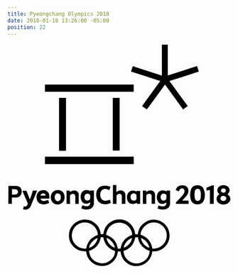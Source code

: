 ```yaml
---
title: Pyeongchang Olympics 2018
date: 2018-01-18 13:26:00 -05:00
position: 22
---
```


<svg version="1.1"  xmlns="http://www.w3.org/2000/svg" xmlns:xlink="http://www.w3.org/1999/xlink" x="0px" y="0px"
	 viewBox="0 0 163.6 164" style="enable-background:new 0 0 163.6 164;" xml:space="preserve">
<g>
	<path d="M95.3,139.8c0.4-3.9,2.2-7,5.6-9c2.4-1.5,5-2,7.8-1.6c5.8,0.9,9.9,5.9,9.8,11.6c-0.1,3.4-1.3,6.2-3.8,8.4
		c-2.5,2.3-5.4,3.2-8.8,3c-0.4,3.8-2.2,6.9-5.4,9c-2.2,1.4-4.6,2-7.2,1.8c-5.6-0.5-10.1-4.9-10.6-10.7c-0.6,0-1.3,0-2,0
		c-0.4,3.6-2,6.5-5,8.6c-2.2,1.5-4.6,2.2-7.2,2c-2.9-0.2-5.4-1.3-7.5-3.3c-2.1-2-3.2-4.5-3.5-7.4c-4.3,0.2-7.9-1.4-10.4-4.8
		c-1.7-2.3-2.4-4.9-2.1-7.8c0.4-5.6,4.9-10,10.5-10.6c3.2-0.3,6.1,0.6,8.6,2.7c2.5,2.1,3.8,4.8,4.1,8c0.7,0,1.3,0,1.9,0
		c0.4-3.7,2-6.7,5.1-8.8c2.3-1.6,4.8-2.2,7.6-2c5.1,0.4,9.9,4.4,10.6,10.7C94,139.8,94.6,139.8,95.3,139.8z M66.1,140.2
		c-0.1-3.4-2.4-7.3-6.8-8.7c-3.9-1.2-8.2,0.3-10.6,3.7c-2.4,3.4-2.2,8,0.4,11.4c2.4,3.1,6.3,4,8.5,3.5
		C58.4,145.1,61.3,141.8,66.1,140.2z M105.9,150.1c2.9,0.5,7.2-0.9,9.4-4.9c2-3.7,1.4-8.2-1.5-11.2c-2.8-3-7.4-3.8-11-2
		c-3.2,1.6-5.8,5.5-5.4,8.1C102.3,141.8,105.1,145.1,105.9,150.1z M59.6,151.9c0.4,3.6,2,6.4,5.3,8c3.6,1.8,7.1,1.4,10.2-1
		c2.3-1.7,3.4-4.1,3.6-6.9c-4.9-1.7-7.8-5-8.6-10.1c-0.7,0-1.3,0-1.9,0C67.4,147,64.5,150.3,59.6,151.9z M72.2,140.2
		c4.8,1.6,7.7,4.9,8.5,10c0.7,0,1.3,0,2,0c0.8-5.1,3.7-8.4,8.5-10c-0.1-4.8-4.3-8.9-9.1-9C76.8,131,72.5,134.9,72.2,140.2z
		 M84.8,152c0.3,3.3,1.8,6,4.7,7.7c3.4,2,6.9,1.9,10.2-0.3c2.7-1.7,4-4.3,4.3-7.5c-2.3-0.7-4.2-1.9-5.8-3.7
		c-1.6-1.8-2.5-3.9-2.8-6.3c-0.7,0-1.3,0-2,0C92.6,147,89.7,150.3,84.8,152z M65.9,142.5c-2.8,0.7-6.5,5.1-6.1,7.2
		C63.2,148.6,65.6,145.2,65.9,142.5z M78.5,149.6c0-2.6-3.8-7-6.1-7.1C72.9,145.7,75.6,148.7,78.5,149.6z M97.6,142.5
		c0.4,3.2,3.1,6.3,6.1,7.1C103.4,146.9,100.8,143.5,97.6,142.5z M85,149.6c3.4-1.1,5.8-4.5,6.1-7.1C88,143.4,85.4,146.5,85,149.6z"
		/>
	<path d="M131.8,45.9c-1.2,0.8-2.3,1.7-3.4,2.5c-4.4-6.1-8.8-12.1-13.2-18.2c-4.4,6.1-8.8,12.1-13.3,18.2c-1.2-0.8-2.3-1.7-3.5-2.5
		c4.4-6.1,8.8-12.1,13.3-18.3c-7.2-2.3-14.3-4.6-21.4-6.9c0.4-1.3,0.9-2.6,1.3-4c7.1,2.3,14.2,4.6,21.3,6.9c0-7.6,0-15,0-22.6
		c1.3,0,2.6,0,3.8,0c0.1,0,0.3,0,0.5,0c0,7.5,0,15,0,22.5c7.2-2.3,14.2-4.6,21.4-6.9c0.4,1.4,0.9,2.7,1.3,4.1
		c-7.1,2.3-14.3,4.6-21.5,6.9C122.9,33.7,127.3,39.8,131.8,45.9z"/>
	<path d="M27.4,82.9c21.6,0,43.2,0,64.9,0c0,1.8,0,3.7,0,5.5c-21.6,0-43.2,0-64.9,0C27.4,86.6,27.4,84.8,27.4,82.9z"/>
	<path d="M92.3,30.2c0,1.8,0,3.5,0,5.3c-21.6,0-43.2,0-64.9,0c0-1.7,0-3.5,0-5.3C49,30.2,70.6,30.2,92.3,30.2z"/>
	<path d="M37.7,39.9c1.7,0,3.4,0,5.1,0c0,12.9,0,25.8,0,38.7c-1.7,0-3.3,0-5.1,0C37.7,65.7,37.7,52.8,37.7,39.9z"/>
	<path d="M77,39.9c1.7,0,3.3,0,5,0c0,12.9,0,25.7,0,38.6c-1.7,0-3.3,0-5,0C77,65.6,77,52.8,77,39.9z"/>
	<path d="M160.8,110.4c0.1,0.1,0.2,0.1,0.3,0.2c2.5,1.7,2.5,5-0.1,6.5c-2.1,1.2-4.4,1.2-6.4-0.1c-2.4-1.5-2.3-4.9,0.1-6.4
		c0.1-0.1,0.2-0.1,0.4-0.2c-0.1-0.1-0.2-0.1-0.3-0.1c-2.2-1.8-1.7-4.9,0.9-6c1.6-0.7,3.3-0.6,4.9,0.2c2.2,1.2,2.4,4.1,0.5,5.7
		C161,110.3,160.9,110.3,160.8,110.4z M157.9,111.7c-0.1,0-0.2,0-0.4,0c-1,0.1-1.7,0.8-1.8,1.7c0,1,0.5,1.7,1.6,1.9
		c0.3,0.1,0.6,0.1,0.9,0c0.8-0.1,1.4-0.4,1.6-1.2C160.4,112.9,159.4,111.8,157.9,111.7z M157.8,106.2c-0.1,0-0.2,0-0.3,0
		c-0.6,0.1-1.1,0.4-1.3,1.1c-0.2,0.6-0.1,1.2,0.5,1.6c0.6,0.5,1.8,0.6,2.4,0c0.2-0.2,0.5-0.6,0.5-0.9
		C159.8,106.9,159.1,106.2,157.8,106.2z"/>
	<path d="M54,120.8c0.2-0.7,0.5-1.5,0.7-2.2c0.9,0.2,1.7,0.5,2.6,0.6c0.7,0.1,1.4,0.1,2-0.3c0.9-0.5,1.4-1.5,1.1-2.6
		c-0.1,0.1-0.2,0.1-0.3,0.2c-2.3,1.7-5.3,0.9-6.2-1.8c-0.5-1.5-0.6-3.1,0-4.6c1.1-3.1,4.6-3.2,6.4-2c0.1,0,0.1,0.1,0.2,0.1
		c0-0.2,0-0.3,0.1-0.5c0.9,0,1.7,0,2.6,0c0,0.1,0,0.3,0,0.4c0,3,0,5.9,0,8.9c0,1.4-0.5,2.7-1.7,3.6c-0.8,0.6-1.8,0.9-2.8,1
		c-1.5,0.1-3-0.1-4.4-0.7C54.2,121,54.2,120.9,54,120.8C54.1,120.9,54.1,120.9,54,120.8z M60.5,112.5c0-0.3,0-0.6,0-0.9
		c0-0.2,0-0.5-0.1-0.7c-1-1.3-3-1.3-3.8,0.2c-0.5,1-0.5,2.1,0.1,3.1c0.5,0.8,1.4,1.1,2.3,0.8c1-0.3,1.5-1,1.5-1.9
		C60.5,112.9,60.5,112.7,60.5,112.5z"/>
	<path d="M109.7,120.9c0.3-0.8,0.5-1.5,0.7-2.2c0.9,0.2,1.7,0.4,2.5,0.6c0.4,0.1,0.8,0.1,1.2,0c1.5-0.2,2.2-1.3,2-2.9
		c-0.1,0.1-0.1,0.1-0.2,0.1c-1.9,1.7-5.6,1.5-6.5-2.2c-0.3-1.4-0.3-2.7,0.2-4c1.2-3.1,4.7-3.2,6.4-2c0,0,0.1,0.1,0.2,0.1
		c0-0.2,0-0.4,0.1-0.6c0.9,0,1.7,0,2.6,0c0,0.2,0,0.3,0,0.5c0,2.8,0,5.7,0,8.5c0.1,2.8-1.6,4.6-4.6,4.8c-1.5,0.1-2.9-0.1-4.3-0.7
		C109.9,121,109.9,120.9,109.7,120.9z M116.2,112.5c0-0.4,0-0.8,0-1.2c0-0.1,0-0.3-0.1-0.4c-1-1.3-3.1-1.3-3.8,0.2
		c-0.5,1-0.5,2.1,0.1,3.1c0.5,0.8,1.4,1.1,2.3,0.8c1-0.3,1.5-1,1.5-1.9C116.2,112.9,116.2,112.7,116.2,112.5z"/>
	<path d="M144.3,110.4c0,1.8-0.1,3.1-0.6,4.3c-0.7,1.9-2.2,3-4.3,3.1c-0.9,0-1.9,0-2.8-0.4c-1.4-0.6-2.2-1.6-2.6-3
		c-0.6-2.3-0.6-4.6,0-6.9c0.6-2.3,2.3-3.6,4.7-3.6c0.7,0,1.4,0,2,0.2c1.8,0.5,2.7,1.9,3.1,3.7C144.2,108.8,144.3,109.8,144.3,110.4z
		 M136.7,110.9c0,0,0.1,0,0.1,0c0,0.4,0,0.7,0,1.1c0.1,0.7,0.2,1.4,0.4,2.1c0.2,0.7,0.7,1.1,1.5,1.2c1.3,0.1,2.1-0.4,2.4-1.6
		c0.4-1.4,0.3-2.8,0.2-4.2c0-0.6-0.2-1.2-0.4-1.8c-0.3-0.8-0.8-1.2-1.7-1.2c-1.2,0-1.9,0.5-2.2,1.7C136.8,109,136.8,110,136.7,110.9
		z"/>
	<path d="M0.7,104.4c0.2,0,0.3,0,0.4,0c1.7,0,3.3,0,5,0c0.6,0,1.3,0.1,1.9,0.3c1.5,0.5,2.4,1.8,2.4,3.5c0,0.8-0.1,1.6-0.4,2.3
		c-0.7,1.5-1.9,2.3-3.5,2.3c-0.9,0-1.9,0-2.8,0c-0.1,0-0.3,0-0.5,0c0,1.5,0,3,0,4.6c-0.9,0-1.7,0-2.6,0
		C0.7,113.1,0.7,108.8,0.7,104.4z M3.3,110.7c0.9,0,1.7,0.1,2.5,0c1.2-0.1,1.9-1,1.9-2c0-1-0.6-1.7-1.6-1.9c-0.2,0-0.5-0.1-0.7-0.1
		c-0.7,0-1.4,0-2.1,0C3.3,108.1,3.3,109.4,3.3,110.7z"/>
	<path d="M86.1,117.5c-0.8,0-1.7,0-2.5,0c0-0.2,0-0.4,0-0.5c0-1.6,0-3.3,0-4.9c0.1-1.8-1.7-2.3-2.8-1.7c-0.1,0.1-0.2,0.1-0.3,0.2
		c-0.5,0.3-0.8,0.7-0.8,1.4c0.1,1.7,0,3.4,0,5c0,0.2,0,0.3,0,0.5c-0.9,0-1.7,0-2.6,0c0-4.6,0-9.2,0-13.8c0.8,0,1.7,0,2.5,0
		c0,1.7,0,3.4,0,5.1c0.2-0.1,0.3-0.2,0.4-0.2c1.2-0.8,2.4-1.2,3.8-0.8c1.3,0.3,2.3,1.5,2.4,2.9c0,2.2,0,4.4,0,6.6
		C86.1,117.3,86.1,117.4,86.1,117.5z"/>
	<path d="M127.7,115.1c1.6,0,3.1,0,4.6,0c0,0,0,0,0.1,0.1c0,0.7,0,1.5,0,2.3c-3.1,0-6.1,0-9.2,0c0-0.6-0.1-1.1,0.4-1.6
		c1.5-1.4,2.9-3,4.3-4.5c0.6-0.7,1.2-1.4,1.4-2.3c0.1-0.5,0.2-1.1,0.1-1.6c-0.2-1.2-1.9-1.8-2.9-1c-0.4,0.3-0.6,0.7-0.9,1.1
		c-0.1,0.2-0.2,0.4-0.3,0.7c-0.7-0.3-1.5-0.6-2.3-0.9c0.5-1.5,1.3-2.7,2.8-3.2c1.4-0.5,2.8-0.5,4.2,0.1c1.9,0.8,2.7,2.9,2.1,5
		c-0.4,1.2-1.1,2.2-2,3.2c-0.7,0.8-1.4,1.5-2.1,2.3C127.9,114.8,127.8,114.9,127.7,115.1z"/>
	<path d="M74.9,114.4c0.2,0.7,0.5,1.4,0.7,2.2c-0.3,0.2-0.5,0.3-0.7,0.4c-1.9,0.8-3.8,1-5.8,0.4c-2.4-0.8-3.7-2.6-4.1-5.1
		c-0.2-1.4-0.2-2.7,0.2-4c0.7-2.4,2.7-3.9,5.2-4.1c1.5-0.1,3,0,4.4,0.6c0.2,0.1,0.3,0.2,0.5,0.3c-0.3,0.8-0.6,1.6-0.8,2.3
		c-0.7-0.2-1.3-0.5-1.9-0.7c-2.9-0.6-4.8,1.2-4.8,4.1c0,1.2,0.3,2.3,1.1,3.2c1,1.1,2.2,1.4,3.6,1.1C73.3,115,74.1,114.7,74.9,114.4z
		"/>
	<path d="M97,117.5c-0.8,0-1.6,0-2.4,0c0-0.3-0.1-0.6-0.1-0.9c-0.8,0.6-1.7,0.9-2.6,1c-2,0.1-3.5-0.8-4.2-2.7
		c-0.5-1.6-0.5-3.1,0.1-4.6c1.2-2.7,4.5-3.2,6.4-1.8c0,0,0.1,0,0.1,0c0-0.2,0-0.3,0.1-0.5c0.9,0,1.7,0,2.6,0
		C97,111,97,114.2,97,117.5z M94.3,112.4c0-0.4,0-0.8,0-1.3c0-0.1,0-0.3-0.1-0.4c-1-1.1-2.5-1.2-3.4-0.3c-0.8,0.8-0.9,1.7-0.7,2.8
		c0.2,1.3,1.1,1.9,2.4,1.9c1.1,0,1.9-0.8,1.9-1.9C94.3,113,94.3,112.7,94.3,112.4z"/>
	<path d="M29.7,114.6c0.2,0.6,0.5,1.3,0.8,2c-0.3,0.2-0.6,0.5-1,0.6c-1.8,0.8-3.6,0.9-5.4,0.2c-1.5-0.6-2.4-1.8-2.7-3.4
		c-0.3-1.4-0.2-2.8,0.5-4.1c0.7-1.5,1.9-2.2,3.5-2.4c1.1-0.1,2.1-0.1,3.1,0.5c1.5,0.8,2,2.1,2.1,3.7c0,0.6,0,1.2,0,1.9
		c-1.1,0-2.1,0-3.2,0c-1,0-2.1,0-3.2,0c0,0.6,0.3,0.9,0.7,1.2c0.7,0.5,1.5,0.7,2.4,0.5C28,115.2,28.8,114.9,29.7,114.6z M24.2,111.4
		c1.2,0,2.5,0,3.7,0c0-0.9-0.7-1.5-1.7-1.6C25.1,109.8,24.3,110.5,24.2,111.4z"/>
	<path d="M41.8,112.6c0,2.7-1.6,4.7-4.1,5.2c-2.8,0.6-5.7-1.1-6-4.5c-0.1-1,0-1.9,0.4-2.8c0.9-2.4,3.2-3.3,5.4-3.1
		C40.2,107.8,41.8,109.8,41.8,112.6z M39,112.7c0-0.7-0.1-1.4-0.5-2c-0.9-1.3-3-1.2-3.6,0.2c-0.6,1.2-0.5,2.5,0.2,3.7
		c0.8,1.3,2.6,1.3,3.4,0C38.9,114,39,113.4,39,112.7z"/>
	<path d="M11.4,121.4c0.2-0.7,0.3-1.4,0.5-2.1c0.2,0,0.4,0.1,0.7,0.1c0.6,0.1,1.2-0.1,1.5-0.5c0.3-0.4,0.6-0.9,0.8-1.4
		c0.1-0.1,0-0.4-0.1-0.5c-1.2-2.9-2.5-5.7-3.7-8.6c-0.1-0.2-0.1-0.3-0.2-0.5c1,0,2,0,3,0c0.8,2.1,1.7,4.2,2.5,6.4
		c0.8-2.2,1.5-4.3,2.2-6.5c1,0,2,0,3,0c-0.1,0.2-0.1,0.3-0.1,0.4c-1.4,3.5-2.9,7-4.3,10.5c-0.2,0.5-0.5,1-0.8,1.5
		C15.1,121.8,12.9,122,11.4,121.4z"/>
	<path d="M45.8,117.5c-0.9,0-1.7,0-2.6,0c0-3.2,0-6.4,0-9.7c0.8,0,1.6,0,2.4,0c0,0.3,0,0.6,0,1c0.2-0.1,0.3-0.2,0.4-0.2
		c1.1-0.7,2.4-1.1,3.7-0.8c1.4,0.3,2.4,1.5,2.4,2.9c0,2.2,0,4.4,0,6.6c0,0.1,0,0.1,0,0.2c-0.8,0-1.7,0-2.5,0c0-0.2,0-0.4,0-0.5
		c0-1.7,0-3.3,0-5c0-1.5-1.2-2.3-2.6-1.7c-0.3,0.1-0.6,0.4-1,0.6c-0.2,0.2-0.3,0.4-0.3,0.7c0,1.8,0,3.6,0,5.5
		C45.8,117.1,45.8,117.2,45.8,117.5z"/>
	<path d="M101.5,117.5c-0.9,0-1.7,0-2.5,0c0-3.2,0-6.4,0-9.7c0.8,0,1.6,0,2.4,0c0,0.3,0,0.6,0.1,0.9c0.5-0.2,0.9-0.5,1.3-0.7
		c1.2-0.5,2.4-0.6,3.5,0c1,0.5,1.6,1.4,1.6,2.6c0,2.2,0,4.4,0,6.6c0,0.1,0,0.1,0,0.2c-0.8,0-1.7,0-2.5,0c0-0.2,0-0.3,0-0.5
		c0-1.7,0-3.3,0-5c0-1.7-1.5-2.2-2.6-1.7c-0.5,0.2-0.9,0.6-1.3,0.8C101.5,113.2,101.5,115.3,101.5,117.5z"/>
	<path d="M150.8,117.5c-1,0-1.9,0-2.8,0c0-3.4,0-6.8,0-10.2c-0.9,0.2-1.7,0.3-2.5,0.5c0-0.7,0-1.4,0-2.1c0.7-0.3,1.4-0.6,2.1-0.9
		c0.5-0.2,0.9-0.4,1.4-0.6c0.6-0.3,1.2-0.2,1.9-0.2C150.8,108.6,150.8,113,150.8,117.5z"/>
</g>
</svg>
